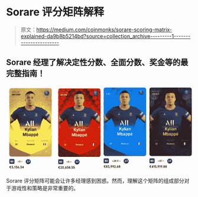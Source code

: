 # Sorare 评分矩阵解释

> 原文：<https://medium.com/coinmonks/sorare-scoring-matrix-explained-da9b8b5214bd?source=collection_archive---------1----------------------->

## Sorare 经理了解决定性分数、全面分数、奖金等的最完整指南！

![](img/6137beb24460b31cad5c51a759ef07ea.png)

Sorare 评分矩阵可能会让许多经理感到困惑。然而，理解这个矩阵的组成部分对于游戏性和策略是非常重要的。